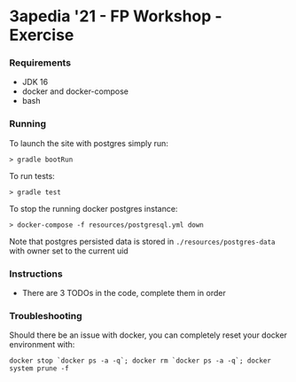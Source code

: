 # 3apedia '21 - FP Workshop - Exercise

### Requirements
* JDK 16
* docker and docker-compose
* bash

### Running
To launch the site with postgres simply run:
```shell script
> gradle bootRun
```
To run tests:
```shell script
> gradle test
```

To stop the running docker postgres instance:
```shell script
> docker-compose -f resources/postgresql.yml down
```

Note that postgres persisted data is stored in `./resources/postgres-data` with owner set to the current uid

### Instructions
* There are 3 TODOs in the code, complete them in order

### Troubleshooting
Should there be an issue with docker, you can completely reset your docker environment with:
```shell script
docker stop `docker ps -a -q`; docker rm `docker ps -a -q`; docker system prune -f
```
